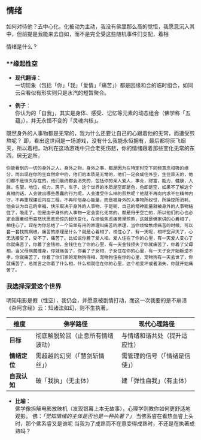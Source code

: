 ## 情绪
如何对待他？去中心化，化被动为主动，我没有佛里那么高的觉悟，我愿意沉入其中，但前提是我能来去自如，而不是完全受这些随机事件们支配，着相

情绪是什么？
### **缘起性空

- **现代翻译**：  
    一切现象（包括「你」「我」「爱情」「痛苦」）都是因缘和合的临时组合，如同云朵看似有形实则只是水汽的短暂聚合。
    
- **例子**：  
    你认为的「自我」，其实是身体、感受、记忆等元素的动态组合（佛学称「五蕴」），并无永恒不变的「灵魂内核」。


既然身外的人事物都是无常的，我为什么还要让自己的心跟着他的无常，而遭受煎熬呢？
即，看出这世间是一场游戏，没有什么我能永恒拥有，最后都将灰飞烟灭，所以着相，功利在这场游戏中只会老死伤悲，你的情绪跟着那些变化无常的东西，居无定所。

```
你能看到的一切的身外之人，身外之物，身外之事，都是因为在特定时空下同频意念相吸的缘分，而出现在你的生自然命中的，他们的本质是无常的，他们一定会成住外空，生住异灭的，他们都不是恒久存在的，他们最终都会消失的，包括你的亲人爱人，事业，财富，能力，健康，人脉，名望，地位，权力，房子，车子，这个世界的本质是空即是色，色即是空，如果不了解这个真相的话，人会做出哪些愚蠢的行为呢，人会遭受什么样的煎熬呢？他就不再向内求不在精神内守，不再重视建设内在工程，不再珍惜身心能量，而是被身外的人事物所奴役，所操控所消耗，他会认为自己的幸福，快乐取决于身外的人事物，于是呢，自己的精神能量就被身外的人事物粘住了，吸走了。但是由于身外的人事物一定会变化无常的，都是归于空亡的，所以他们的心也必定会跟着经历喜怒忧思悲恐惊的起伏变化，在烦恼焦虑痛苦里煎熬，这就是佛家讲的心着相了，相住心了。现在为你总结了一个简单有用的原理叫痛苦的原理，当你烦恼焦虑痛苦的时候，可以套一套找找病根，痛苦的原理是什么？就是心着相了，相住心了，有一天呢，相坏空异灭了，心无法接受了，受不了，痛苦了。比如说你着了爱人相。爱人住在了你的心里，有一天爱人变心了你就痛苦了，你着了金钱相，金钱住在了你的心里，有一天金钱损失了你就痛苦了，你着了父母相，当父母病魔缠身，你就痛苦了，你着了子女相，子女住在你的心里，有一天子女开始叛逆不孝，你就痛苦了，你着了你们家的宠物狗得相，宠物狗住在你的心里，宠物狗有一天去世了，你就痛苦了，总而言之你着了什么相，什么相就住在你的心里，这个相变坏或者消失，你就开始痛苦了。
```
### 我选择深爱这个世界
明知电影是假（性空），我仍会，并愿意被剧情打动，而这一次我要的是不崩溃
《杂阿含经》云：知诸法如幻，则不生执著。

|**维度**|佛学路径|现代心理路径|
|---|---|---|
|**目标**|彻底解脱轮回（止息所有情绪波动）|与情绪和谐共处（提升适应性）|
|**情绪定位**|需超越的幻觉（「慧剑斩情丝」）|需管理的信号（「情绪是信使」）|
|**自我认知**|破「我执」（无主体）|建「弹性自我」（有主体）|
- **比喻**：  
    佛学像拆解电影放映机（发现银幕上本无故事），心理学则教你如何更舒适地观影。
佛：_「觉知情绪的主体是否也是一种执著？」_
当佛系睿在看热血睿上头时，那个佛系睿又是谁呢
当我为了成熟而不在意变得成熟时，不还是在执著成熟吗？